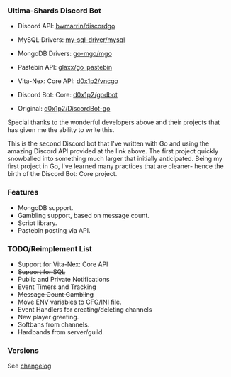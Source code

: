 ### Ultima-Shards Discord Bot
+ Discord API: [bwmarrin/discordgo](https://github.com/bwmarrin/discordgo)
+ ~~MySQL Drivers: [my-sql-driver/mysql](https://github.com/go-sql-driver/mysql)~~
+ MongoDB Drivers: [go-mgo/mgo](https://github.com/go-mgo/mgo)
+ Pastebin API: [glaxx/go_pastebin](https://github.com/glaxx/go_pastebin)
+ Vita-Nex: Core API: [d0x1p2/vncgo](https://github.com/d0x1p2/vncgo)

+ Discord Bot: Core: [d0x1p2/godbot](https://github.com/d0x1p2/godbot)
+ Original: [d0x1p2/DiscordBot-go](https://github.com/d0x1p2/DiscordBot-go)

Special thanks to the wonderful developers above and their projects that has given me the ability to write this.

This is the second Discord bot that I've written with Go and using the amazing Discord API provided at the link above. The first project quickly snowballed into something much larger that initially anticipated. Being my first project in Go, I've learned many practices that are cleaner- hence the birth of the Discord Bot: Core project.

### Features
+ MongoDB support.
+ Gambling support, based on message count.
+ Script library.
+ Pastebin posting via API.

### TODO/Reimplement List
+ Support for Vita-Nex: Core API
+ ~~Support for SQL~~
+ Public and Private Notifications
+ Event Timers and Tracking
+ ~~Message Count Gambling~~
+ Move ENV variables to CFG/INI file.
+ Event Handlers for creating/deleting channels
+ New player greeting.
+ Softbans from channels.
+ Hardbands from server/guild.

### Versions
See [changelog](https://github.com/d0x1p2/usmbot/blob/master/changelog)